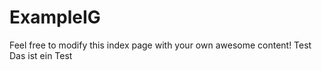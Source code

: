 # ExampleIG

Feel free to modify this index page with your own awesome content!
Test Das ist ein Test

